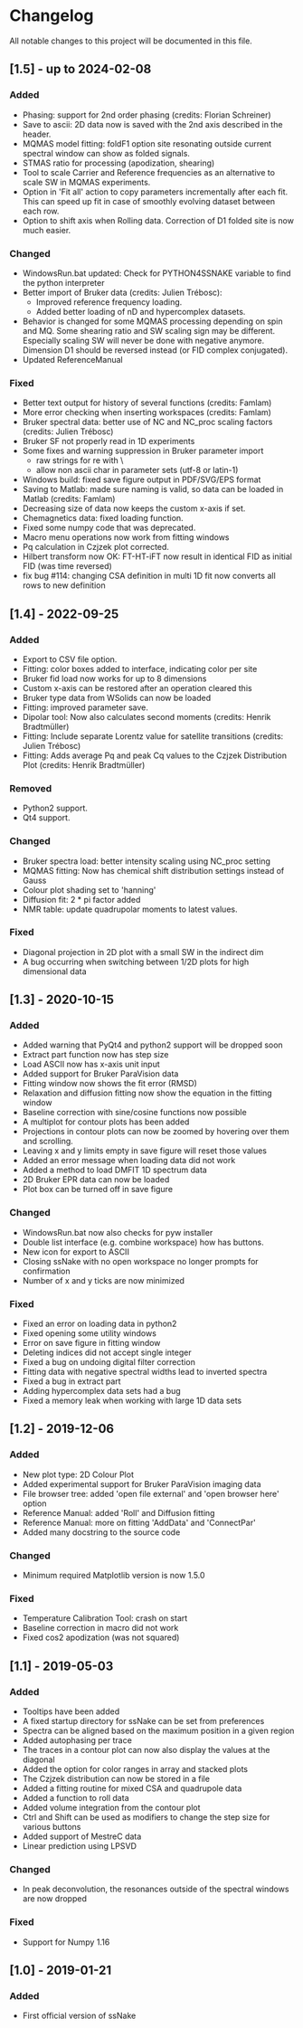 Changelog
=========

All notable changes to this project will be documented in this file.

## [1.5] - up to 2024-02-08
### Added
- Phasing: support for 2nd order phasing (credits: Florian Schreiner)
- Save to ascii: 2D data now is saved with the 2nd axis described in the header.
- MQMAS model fitting: foldF1 option site resonating outside current spectral window can show as folded signals.
- STMAS ratio for processing (apodization, shearing)
- Tool to scale Carrier and Reference frequencies as an alternative to scale SW in MQMAS experiments.
- Option in 'Fit all' action to copy parameters incrementally after each fit. This can speed up fit in case of smoothly 
  evolving dataset between each row.
- Option to shift axis when Rolling data. Correction of D1 folded site is now much easier.
### Changed
- WindowsRun.bat updated: Check for PYTHON4SSNAKE variable to find the python interpreter
- Better import of Bruker data (credits: Julien Trébosc):
   + Improved reference frequency loading.
   + Added better loading of nD and hypercomplex datasets.
- Behavior is changed for some MQMAS processing depending on spin and MQ. 
  Some shearing ratio and SW scaling sign may be different. Especially scaling 
  SW will never be done with negative anymore. Dimension D1 should be reversed instead 
  (or FID complex conjugated).
- Updated ReferenceManual
### Fixed
- Better text output for history of several functions (credits: Famlam)
- More error checking when inserting workspaces (credits: Famlam)
- Bruker spectral data: better use of NC and NC\_proc scaling factors (credits: Julien Trébosc)
- Bruker SF not properly read in 1D experiments
- Some fixes and warning suppression in Bruker parameter import 
   + raw strings for re with \
   + allow non ascii char in parameter sets (utf-8 or latin-1)
- Windows build: fixed save figure output in PDF/SVG/EPS format
- Saving to Matlab: made sure naming is valid, so data can be loaded in Matlab (credits: Famlam)
- Decreasing size of data now keeps the custom x-axis if set.
- Chemagnetics data: fixed loading function.
- Fixed some numpy code that was deprecated.
- Macro menu operations now work from fitting windows
- Pq calculation in Czjzek plot corrected. 
- Hilbert transform now OK: FT-HT-iFT now result in identical FID as initial FID (was time reversed)
- fix bug #114: changing CSA definition in multi 1D fit now converts all rows to new definition 
## [1.4] - 2022-09-25
### Added
- Export to CSV file option.
- Fitting: color boxes added to interface, indicating color per site
- Bruker fid load now works for up to 8 dimensions
- Custom x-axis can be restored after an operation cleared this
- Bruker type data from WSolids can now be loaded
- Fitting: improved parameter save. 
- Dipolar tool: Now also calculates second moments (credits: Henrik Bradtmüller)
- Fitting: Include separate Lorentz value for satellite transitions (credits: Julien Trébosc)
- Fitting: Adds average Pq and peak Cq values to the Czjzek Distribution Plot (credits: Henrik Bradtmüller)
### Removed
- Python2 support.
- Qt4 support.
### Changed
- Bruker spectra load: better intensity scaling using NC_proc setting
- MQMAS fitting: Now has chemical shift distribution settings instead of Gauss
- Colour plot shading set to 'hanning'
- Diffusion fit: 2 * pi factor added
- NMR table: update quadrupolar moments to latest values.
### Fixed
- Diagonal projection in 2D plot with a small SW in the indirect dim
- A bug occurring when switching between 1/2D plots for high dimensional data

## [1.3] - 2020-10-15
### Added
- Added warning that PyQt4 and python2 support will be dropped soon
- Extract part function now has step size
- Load ASCII now has x-axis unit input
- Added support for Bruker ParaVision data
- Fitting window now shows the fit error (RMSD)
- Relaxation and diffusion fitting now show the equation in the fitting window
- Baseline correction with sine/cosine functions now possible
- A multiplot for contour plots has been added
- Projections in contour plots can now be zoomed by hovering over them and scrolling.
- Leaving x and y limits empty in save figure will reset those values
- Added an error message when loading data did not work
- Added a method to load DMFIT 1D spectrum data
- 2D Bruker EPR data can now be loaded
- Plot box can be turned off in save figure

### Changed
- WindowsRun.bat now also checks for pyw installer 
- Double list interface (e.g. combine workspace) how has buttons.
- New icon for export to ASCII
- Closing ssNake with no open workspace no longer prompts for confirmation
- Number of x and y ticks are now minimized

### Fixed
- Fixed an error on loading data in python2
- Fixed opening some utility windows
- Error on save figure in fitting window
- Deleting indices did not accept single integer
- Fixed a bug on undoing digital filter correction
- Fitting data with negative spectral widths lead to inverted spectra
- Fixed a bug in extract part
- Adding hypercomplex data sets had a bug
- Fixed a memory leak when working with large 1D data sets

## [1.2] - 2019-12-06
### Added
- New plot type: 2D Colour Plot
- Added experimental support for Bruker ParaVision imaging data
- File browser tree: added 'open file external' and 'open browser here' option
- Reference Manual: added 'Roll' and Diffusion fitting
- Reference Manual: more on fitting 'AddData' and 'ConnectPar'
- Added many docstring to the source code

### Changed
- Minimum required Matplotlib version is now 1.5.0

### Fixed
- Temperature Calibration Tool: crash on start
- Baseline correction in macro did not work
- Fixed cos2 apodization (was not squared)

## [1.1] - 2019-05-03
### Added
- Tooltips have been added
- A fixed startup directory for ssNake can be set from preferences
- Spectra can be aligned based on the maximum position in a given region
- Added autophasing per trace
- The traces in a contour plot can now also display the values at the diagonal
- Added the option for color ranges in array and stacked plots
- The Czjzek distribution can now be stored in a file
- Added a fitting routine for mixed CSA and quadrupole data
- Added a function to roll data
- Added volume integration from the contour plot
- Ctrl and Shift can be used as modifiers to change the step size for various buttons
- Added support of MestreC data
- Linear prediction using LPSVD

### Changed
- In peak deconvolution, the resonances outside of the spectral windows are now dropped

### Fixed
- Support for Numpy 1.16

## [1.0] - 2019-01-21
### Added
- First official version of ssNake
